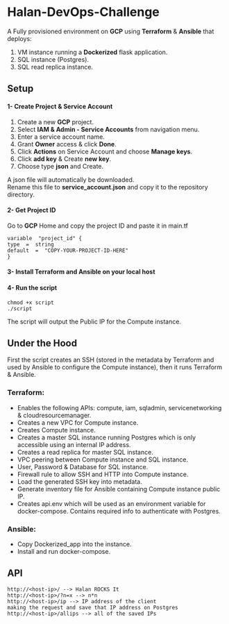 
# Halan-DevOps-Challenge
A Fully provisioned environment on **GCP** using **Terraform** & **Ansible** that deploys:
1. VM instance running a **Dockerized** flask application.
2. SQL instance (Postgres).
3. SQL read replica instance.

## Setup
#### 1- Create Project & Service Account
1. Create a new **GCP** project.
2. Select **IAM & Admin - Service Accounts** from navigation menu.
3. Enter a service account name.
4. Grant **Owner** access & click **Done**.
5. Click **Actions** on Service Account and choose **Manage keys**.
6. Click **add key** & Create **new key**.
7. Choose type **json** and Create.

A json file will automatically be downloaded.  
Rename this file to **service_account.json** and copy it to the repository directory.
#### 2- Get Project ID

Go to **GCP** Home and copy the project ID and paste it in main.tf
```
variable  "project_id" {
type  =  string
default  =  "COPY-YOUR-PROJECT-ID-HERE"
}
```
#### 3- Install Terraform and Ansible on your local host
#### 4- Run the script
```
chmod +x script
./script
```
The script will output the Public IP for the Compute instance.



## Under the Hood
First the script creates an SSH (stored in the metadata by Terraform and used by Ansible to configure the Compute instance), then it runs Terraform & Ansible.

### Terraform:
- Enables the following APIs:
compute, iam, sqladmin, servicenetworking & cloudresourcemanager.
- Creates a new VPC for Compute instance.
- Creates Compute instance.
- Creates a master SQL instance running Postgres which is only accessible using an internal IP address.
- Creates a read replica for master SQL instance.
 - VPC peering between Compute instance and SQL instance.
- User, Password & Database for SQL instance.
- Firewall rule to allow SSH and HTTP into Compute instance.
- Load the generated SSH key into metadata.
- Generate inventory file for Ansible containing Compute instance public IP.
- Creates api.env which will be used as an environment variable for docker-compose. Contains required info to authenticate with Postgres.
### Ansible:
- Copy Dockerized_app into the instance.
- Install and run docker-compose.


## API
```
http://<host-ip>/ --> Halan ROCKS It
http://<host-ip>/?n=x --> n*n 
http://<host-ip>/ip --> IP address of the client
making the request and save that IP address on Postgres
http://<host-ip>/allips --> all of the saved IPs
```
